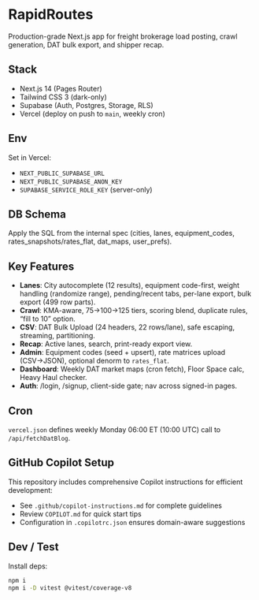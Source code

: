 # RapidRoutes

Production-grade Next.js app for freight brokerage load posting, crawl generation, DAT bulk export, and shipper recap.

## Stack
- Next.js 14 (Pages Router)
- Tailwind CSS 3 (dark-only)
- Supabase (Auth, Postgres, Storage, RLS)
- Vercel (deploy on push to `main`, weekly cron)

## Env
Set in Vercel:
- `NEXT_PUBLIC_SUPABASE_URL`
- `NEXT_PUBLIC_SUPABASE_ANON_KEY`
- `SUPABASE_SERVICE_ROLE_KEY` (server-only)

## DB Schema
Apply the SQL from the internal spec (cities, lanes, equipment_codes, rates_snapshots/rates_flat, dat_maps, user_prefs).

## Key Features
- **Lanes**: City autocomplete (12 results), equipment code-first, weight handling (randomize range), pending/recent tabs, per-lane export, bulk export (499 row parts).
- **Crawl**: KMA-aware, 75→100→125 tiers, scoring blend, duplicate rules, “fill to 10” option.
- **CSV**: DAT Bulk Upload (24 headers, 22 rows/lane), safe escaping, streaming, partitioning.
- **Recap**: Active lanes, search, print-ready export view.
- **Admin**: Equipment codes (seed + upsert), rate matrices upload (CSV→JSON), optional denorm to `rates_flat`.
- **Dashboard**: Weekly DAT market maps (cron fetch), Floor Space calc, Heavy Haul checker.
- **Auth**: /login, /signup, client-side gate; nav across signed-in pages.

## Cron
`vercel.json` defines weekly Monday 06:00 ET (10:00 UTC) call to `/api/fetchDatBlog`.

## GitHub Copilot Setup
This repository includes comprehensive Copilot instructions for efficient development:
- See `.github/copilot-instructions.md` for complete guidelines
- Review `COPILOT.md` for quick start tips
- Configuration in `.copilotrc.json` ensures domain-aware suggestions

## Dev / Test
Install deps:
```bash
npm i
npm i -D vitest @vitest/coverage-v8
